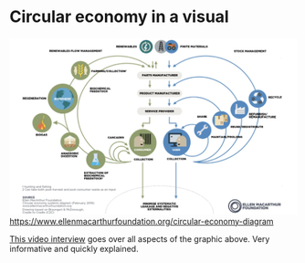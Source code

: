 # Circular economy in a visual

![](../media/cleanshot_2023-11-01-at-18-28-34@2x.png)
https://www.ellenmacarthurfoundation.org/circular-economy-diagram

[This video interview](https://www.youtube.com/watch?v=NBEvJwTxs4w&t=21s) goes over all aspects of the graphic above. Very informative and quickly explained.

